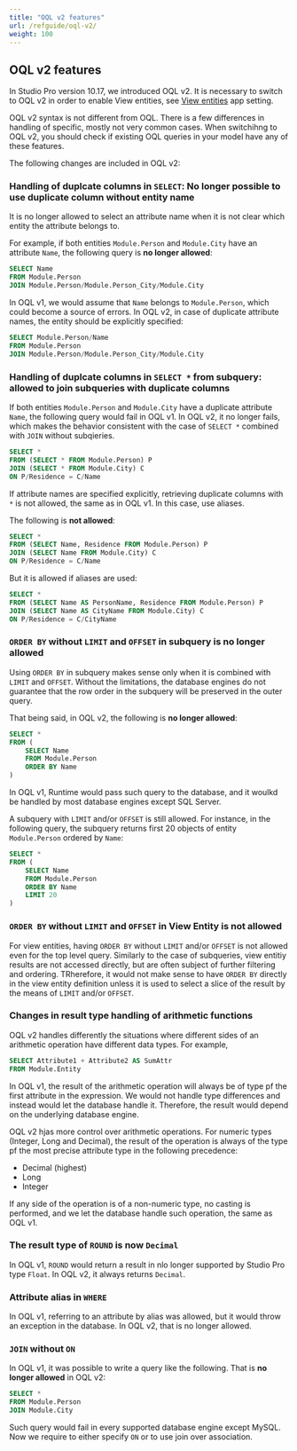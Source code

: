 ```yaml
---
title: "OQL v2 features"
url: /refguide/oql-v2/
weight: 100
---
```


## OQL v2 features

In Studio Pro version 10.17, we introduced OQL v2. It is necessary to switch to OQL v2 in order to enable View entities, see [View entities](/refguide/app-settings/#enable-view-entities) app setting.

OQL v2 syntax is not different from OQL. There is a few differences in handling of specific, mostly not very common cases. When switchihng to OQL v2, you should check if existing OQL queries in your model have any of these features.

The following changes are included in OQL v2:

### Handling of duplcate columns in `SELECT`: No longer possible to use duplicate column without entity name

It is no longer allowed to select an attribute name when it is not clear which entity the attribute belongs to.

For example, if both entities `Module.Person` and `Module.City` have an attribute `Name`, the following query is **no longer allowed**: 

```sql
SELECT Name
FROM Module.Person
JOIN Module.Person/Module.Person_City/Module.City
```

In OQL v1, we would assume that `Name` belongs to `Module.Person`, which could become a source of errors. In OQL v2, in case of duplicate attribute names, the entity should be explicitly specified:

```sql
SELECT Module.Person/Name
FROM Module.Person
JOIN Module.Person/Module.Person_City/Module.City
```

### Handling of duplcate columns in `SELECT *` from subquery: allowed to join subqueries with duplicate columns

If both entities `Module.Person` and `Module.City` have a duplicate attribute `Name`, the following query would fail in OQL v1. In OQL v2, it no longer fails, which makes the behavior consistent with the case of `SELECT *` combined with `JOIN` without subqieries.

```sql
SELECT *
FROM (SELECT * FROM Module.Person) P
JOIN (SELECT * FROM Module.City) C
ON P/Residence = C/Name
```

If attribute names are specified explicitly, retrieving duplicate columns with `*` is not allowed, the same as in OQL v1. In this case, use aliases.

The following is **not allowed**:

```sql
SELECT *
FROM (SELECT Name, Residence FROM Module.Person) P
JOIN (SELECT Name FROM Module.City) C
ON P/Residence = C/Name
```

But it is allowed if aliases are used:

```sql
SELECT *
FROM (SELECT Name AS PersonName, Residence FROM Module.Person) P
JOIN (SELECT Name AS CityName FROM Module.City) C
ON P/Residence = C/CityName
```

### `ORDER BY` without `LIMIT` and `OFFSET` in subquery is no longer allowed

Using `ORDER BY` in subquery makes sense only when it is combined with `LIMIT` and `OFFSET`. Without the limitations, the database engines do not guarantee that the row order in the subquery will be preserved in the outer query.

That being said, in OQL v2, the following is **no longer allowed**:

```sql
SELECT *
FROM (
    SELECT Name
    FROM Module.Person
    ORDER BY Name
)
```

In OQL v1, Runtime would pass such query to the database, and it woulkd be handled by most database engines except SQL Server.

A subquery with `LIMIT` and/or `OFFSET` is still allowed. For instance, in the following query, the subquery returns first 20 objects of entity `Module.Person` ordered by `Name`:

```sql
SELECT *
FROM (
    SELECT Name
    FROM Module.Person
    ORDER BY Name
    LIMIT 20
)
```

### `ORDER BY` without `LIMIT` and `OFFSET` in View Entity is not allowed

For view entities, having `ORDER BY` without `LIMIT` and/or `OFFSET` is not allowed even for the top level query. Similarly to the case of subqueries, view entitiy results are not accessed directly, but are often subject of further filtering and ordering. TRherefore, it would not make sense to have `ORDER BY` directly in the view entity definition unless it is used to select a slice of the result by the means of `LIMIT` and/or `OFFSET`.

### Changes in result type handling of arithmetic functions

OQL v2 handles differently the situations where different sides of an arithmetic operation have different data types. For example,

```sql
SELECT Attribute1 + Attribute2 AS SumAttr
FROM Module.Entity
```

In OQL v1, the result of the arithmetic operation will always be of type pf the first attribute in the expression. We would not handle type differences and instead would let the database handle it. Therefore, the result would depend on the underlying database engine.

OQL v2 hjas more control over arithmetic operations. For numeric types (Integer, Long and Decimal), the result of the operation is always of the type pf the most precise attribute type in  the following precedence:

- Decimal (highest)
- Long
- Integer

If any side of the operation is of a non-numeric type, no casting is performed, and we let the database handle such operation, the same as OQL v1.

### The result type of `ROUND` is now `Decimal`

In OQL v1, `ROUND` would return a result in nlo longer supported by Studio Pro type `Float`. In OQL v2, it always returns `Decimal`.

### Attribute alias in `WHERE`

In OQL v1, referring to an attribute by alias was allowed, but it would throw an exception in the database. In OQL v2, that is no longer allowed.

### `JOIN` without `ON`

In OQL v1, it was possible to write a query like the following. That is **no longer allowed** in OQL v2:

```sql
SELECT *
FROM Module.Person
JOIN Module.City
```

Such query would fail in every supported database engine except MySQL. Now we require to either specify `ON` or to use join over association.